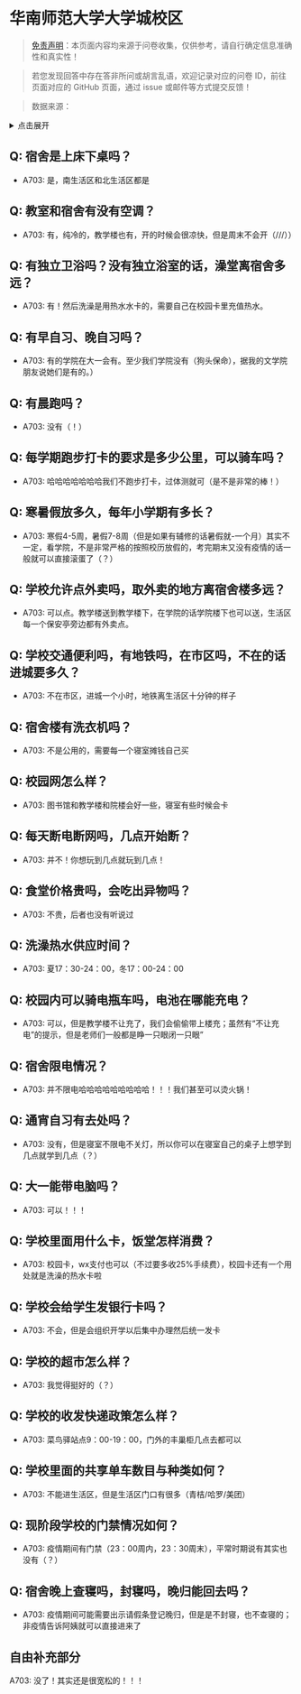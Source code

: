 # 华南师范大学大学城校区

> [免责声明](https://colleges.chat/#_3)：本页面内容均来源于问卷收集，仅供参考，请自行确定信息准确性和真实性！

> 若您发现回答中存在答非所问或胡言乱语，欢迎记录对应的问卷 ID，前往页面对应的 GitHub 页面，通过 issue 或邮件等方式提交反馈！

> 数据来源：

<details><summary>点击展开</summary>
<ul>
<li>A703: 匿名 (2021 年 06 月)</li>
</ul>
</details>

## Q: 宿舍是上床下桌吗？

- A703: 是，南生活区和北生活区都是

## Q: 教室和宿舍有没有空调？

- A703: 有，纯冷的，教学楼也有，开的时候会很凉快，但是周末不会开（///））

## Q: 有独立卫浴吗？没有独立浴室的话，澡堂离宿舍多远？

- A703: 有！然后洗澡是用热水水卡的，需要自己在校园卡里充值热水。

## Q: 有早自习、晚自习吗？

- A703: 有的学院在大一会有。至少我们学院没有（狗头保命），据我的文学院朋友说她们是有的。）

## Q: 有晨跑吗？

- A703: 没有（！）

## Q: 每学期跑步打卡的要求是多少公里，可以骑车吗？

- A703: 哈哈哈哈哈哈哈我们不跑步打卡，过体测就可（是不是非常的棒！）

## Q: 寒暑假放多久，每年小学期有多长？

- A703: 寒假4-5周，暑假7-8周（但是如果有辅修的话暑假就-一个月）其实不一定，看学院，不是非常严格的按照校历放假的，考完期末又没有疫情的话一般就可以直接滚蛋了（？）

## Q: 学校允许点外卖吗，取外卖的地方离宿舍楼多远？

- A703: 可以点。教学楼送到教学楼下，在学院的话学院楼下也可以送，生活区每一个保安亭旁边都有外卖点。

## Q: 学校交通便利吗，有地铁吗，在市区吗，不在的话进城要多久？

- A703: 不在市区，进城一个小时，地铁离生活区十分钟的样子

## Q: 宿舍楼有洗衣机吗？

- A703: 不是公用的，需要每一个寝室摊钱自己买

## Q: 校园网怎么样？

- A703: 图书馆和教学楼和院楼会好一些，寝室有些时候会卡

## Q: 每天断电断网吗，几点开始断？

- A703: 并不！你想玩到几点就玩到几点！

## Q: 食堂价格贵吗，会吃出异物吗？

- A703: 不贵，后者也没有听说过

## Q: 洗澡热水供应时间？

- A703: 夏17：30-24：00，冬17：00-24：00

## Q: 校园内可以骑电瓶车吗，电池在哪能充电？

- A703: 可以，但是教学楼不让充了，我们会偷偷带上楼充；虽然有“不让充电”的提示，但是老师们一般都是睁一只眼闭一只眼”

## Q: 宿舍限电情况？

- A703: 并不限电哈哈哈哈哈哈哈哈哈！！！我们甚至可以烫火锅！

## Q: 通宵自习有去处吗？

- A703: 没有，但是寝室不限电不关灯，所以你可以在寝室自己的桌子上想学到几点就学到几点（？）

## Q: 大一能带电脑吗？

- A703: 可以！！！

## Q: 学校里面用什么卡，饭堂怎样消费？

- A703: 校园卡，wx支付也可以（不过要多收25%手续费），校园卡还有一个用处就是洗澡的热水卡啦

## Q: 学校会给学生发银行卡吗？

- A703: 不会，但是会组织开学以后集中办理然后统一发卡

## Q: 学校的超市怎么样？

- A703: 我觉得挺好的（？）

## Q: 学校的收发快递政策怎么样？

- A703: 菜鸟驿站点9：00-19：00，门外的丰巢柜几点去都可以

## Q: 学校里面的共享单车数目与种类如何？

- A703: 不能进生活区，但是生活区门口有很多（青桔/哈罗/美团）

## Q: 现阶段学校的门禁情况如何？

- A703: 疫情期间有门禁（23：00周内，23：30周末），平常时期说有其实也没有（？）

## Q: 宿舍晚上查寝吗，封寝吗，晚归能回去吗？

- A703: 疫情期间可能需要出示请假条登记晚归，但是是不封寝，也不查寝的；非疫情告诉阿姨就可以直接进来了

## 自由补充部分

A703: 没了！其实还是很宽松的！！！